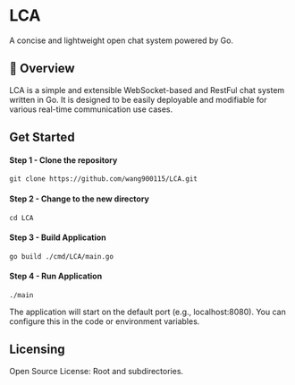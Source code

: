 # LCA

A concise and lightweight open chat system powered by Go.

## 🚀 Overview

LCA is a simple and extensible WebSocket-based and RestFul chat system written in Go. It is designed to be easily deployable and modifiable for various real-time communication use cases.

## Get Started

####  Step 1 - Clone the repository
```console
git clone https://github.com/wang900115/LCA.git
```
####  Step 2 - Change to the new directory
```console
cd LCA
```
####  Step 3 - Build Application
```console
go build ./cmd/LCA/main.go
```
####  Step 4 - Run Application
```console
./main
```
The application will start on the default port (e.g., localhost:8080). You can configure this in the code or environment variables.

## Licensing
Open Source License: Root and subdirectories.
